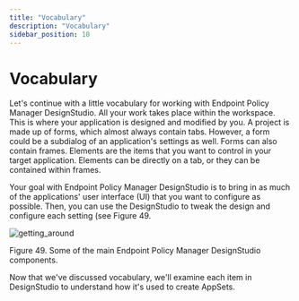 ```yaml
---
title: "Vocabulary"
description: "Vocabulary"
sidebar_position: 10
---
```


# Vocabulary

Let's continue with a little vocabulary for working with Endpoint Policy Manager DesignStudio. All
your work takes place within the workspace. This is where your application is designed and modified
by you. A project is made up of forms, which almost always contain tabs. However, a form could be a
subdialog of an application's settings as well. Forms can also contain frames. Elements are the
items that you want to control in your target application. Elements can be directly on a tab, or
they can be contained within frames.

Your goal with Endpoint Policy Manager DesignStudio is to bring in as much of the applications' user
interface (UI) that you want to configure as possible. Then, you can use the DesignStudio to tweak
the design and configure each setting (see Figure 49.

![getting_around](/images/endpointpolicymanager/applicationsettings/designstudio/navigation/getting_around.webp)

Figure 49. Some of the main Endpoint Policy Manager DesignStudio components.

Now that we've discussed vocabulary, we'll examine each item in DesignStudio to understand how it's
used to create AppSets.
